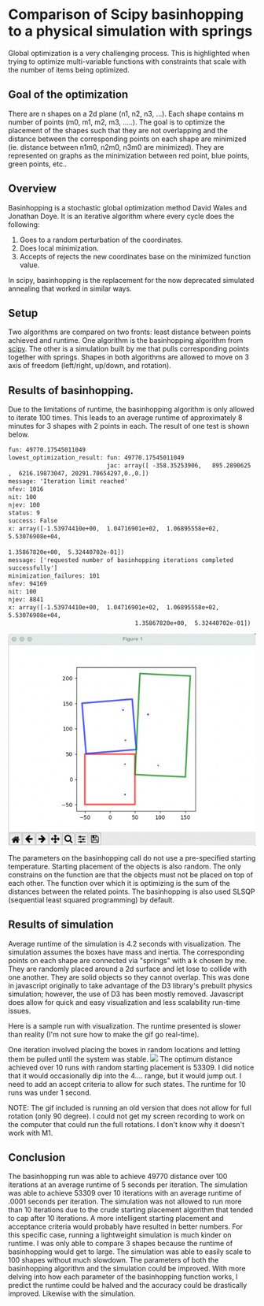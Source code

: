 # Comparison of Scipy basinhopping to a physical simulation with springs
Global optimization is a very challenging process. This is highlighted when trying to optimize multi-variable functions with constraints that scale with the number of items being optimized.

## Goal of the optimization
There are n shapes on a 2d plane (n1, n2, n3, ...). Each shape contains m number of points (m0, m1, m2, m3, .....). The goal is to optimize the placement of the shapes such that they are not overlapping and the distance between the corresponding points on each shape are minimized (ie. distance between n1m0, n2m0, n3m0 are minimized). They are represented on graphs as the minimization between red point, blue points, green points, etc..

## Overview
Basinhopping is a stochastic global optimization method David Wales and Jonathan Doye. It is an iterative algorithm where every cycle does the following:
1. Goes to a random perturbation of the coordinates.
2. Does local minimization.
3. Accepts of rejects the new coordinates base on the minimized function value.

In scipy, basinhopping is the replacement for the now deprecated simulated annealing that worked in similar ways.

## Setup
Two algorithms are compared on two fronts: least distance between points achieved and runtime. One algorithm is the basinhopping algorithm from [scipy](https://docs.scipy.org/doc/scipy/reference/generated/scipy.optimize.basinhopping.html). The other is a simulation built by me that pulls corresponding points together with springs. Shapes in both algorithms are allowed to move on 3 axis of freedom (left/right, up/down, and rotation).

## Results of basinhopping.
Due to the limitations of runtime, the basinhopping algorithm is only allowed to iterate 100 times. This leads to an average runtime of approximately 8 minutes for 3 shapes with 2 points in each. The result of one test is shown below.

```
fun: 49770.17545011049
lowest_optimization_result: fun: 49770.17545011049
                            jac: array([ -358.35253906,   895.2890625 ,  6216.19873047, 20291.70654297,0.,0.])
message: 'Iteration limit reached'
nfev: 1016
nit: 100
njev: 100
status: 9
success: False
x: array([-1.53974410e+00,  1.04716901e+02,  1.06895558e+02,  5.53076908e+04,
                                                              1.35867820e+00,  5.32440702e-01])
message: ['requested number of basinhopping iterations completed successfully']
minimization_failures: 101
nfev: 94169
nit: 100
njev: 8841
x: array([-1.53974410e+00,  1.04716901e+02,  1.06895558e+02,  5.53076908e+04,
                                    1.35867820e+00,  5.32440702e-01])
```
![](/visual_src/basinhopping.png)

The parameters on the basinhopping call do not use a pre-specified starting temperature. Starting placement of the objects is also random. The only constrains on the function are that the objects must not be placed on top of each other. The function over which it is optimizing is the sum of the distances between the related points. The basinhopping is also used SLSQP (sequential least squared programming) by default.


## Results of simulation
Average runtime of the simulation is 4.2 seconds with visualization. The simulation assumes the boxes have mass and inertia. The corresponding points on each shape are connected via "springs" with a k chosen by me. They are randomly placed around a 2d surface and let lose to collide with one another. They are solid objects so they cannot overlap. This was done in javascript originally to take advantage of the D3 library's prebuilt physics simulation; however, the use of D3 has been mostly removed. Javascript does allow for quick and easy visualization and less scalability run-time issues.

Here is a sample run with visualization. The runtime presented is slower than reality (I'm not sure how to make the gif go real-time).

One iteration involved placing the boxes in random locations and letting them be pulled until the system was stable.
![](https://i.imgur.com/pueItCy.gif)
The optimum distance achieved over 10 runs with random starting placement is 53309. I did notice that it would occasionally dip into the 4.... range, but it would jump out. I need to add an accept criteria to allow for such states. The runtime for 10 runs was under 1 second.

NOTE: The gif included is running an old version that does not allow for full rotation (only 90 degree). I could not get my screen recording to work on the computer that could run the full rotations. I don't know why it doesn't work with M1.

## Conclusion
The basinhopping run was able to achieve 49770 distance over 100 iterations at an average runtime of 5 seconds per iteration. The simulation was able to achieve 53309 over 10 iterations with an average runtime of .0001 seconds per iteration. The simulation was not allowed to run more than 10 iterations due to the crude starting placement algorithm that tended to cap after 10 iterations. A more intelligent starting placement and acceptance criteria would probably have resulted in better numbers. For this specific case, running a lightweight simulation is much kinder on runtime. I was only able to compare 3 shapes because the runtime of basinhopping would get to large. The simulation was able to easily scale to 100 shapes without much slowdown. The parameters of both the basinhopping algorithm and the simulation could be improved. With more delving into how each parameter of the basinhopping function works, I predict the runtime could be halved and the accuracy could be drastically improved. Likewise with the simulation.
